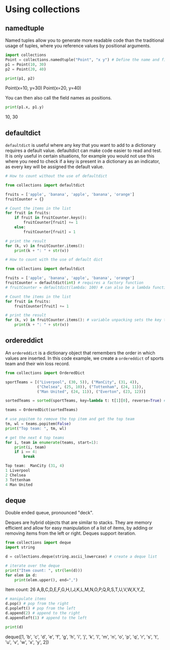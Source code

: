 # Using collections

## namedtuple

Named tuples allow you to generate more readable code than the traditional usage of tuples, where you reference values by positional arguments.

```python
import collections
Point = collections.namedtuple("Point", "x y") # Define the name and field names
p1 = Point(10, 30)
p2 = Point(20, 40)

print(p1, p2)
```

Point(x=10, y=30) Point(x=20, y=40)

You can then also call the field names as positions.

```python
print(p1.x, p1.y)
```

10, 30

## defaultdict

`defaultdict` is useful where any key that you want to add to a dictionary requires a default value. defaultdict can make code easier to read and test. It is only useful in certain situations, for example you would not use this where you need to check if a key is present in a dictionary as an indicator, as every key will be assigned the default value.

```python
# How to count without the use of defaultdict

from collections import defaultdict

fruits = ['apple', 'banana', 'apple', 'banana', 'orange']
fruitCounter = {}

# Count the items in the list
for fruit in fruits:
    if fruit in fruitCounter.keys():
        fruitCounter[fruit] += 1
    else:
        fruitCounter[fruit] = 1

# print the result
for (k, v) in fruitCounter.items():
    print(k + ": " + str(v))
```

```python
# How to count with the use of default dict

from collections import defaultdict

fruits = ['apple', 'banana', 'apple', 'banana', 'orange']
fruitCounter = defaultdict(int) # requires a factory function
# fruitCounter = defaultdict(lambda: 100) # can also be a lambda function

# Count the items in the list
for fruit in fruits:
    fruitCounter[fruit] += 1

# print the result
for (k, v) in fruitCounter.items(): # variable unpacking sets the key to k and value to v, since items returns key and value
    print(k + ": " + str(v))
```

## ordereddict

An `ordereddict` is a dictionary object that remembers the order in which values are inserted. In this code example, we create a `ordereddict` of sports team and their win loss record.

```python
from collections import OrderedDict

sportTeams = [("Liverpool", (30, 5)), ("ManCity", (31, 4)),
              ("Chelsea", (25, 10)), ("Tottenham", (24, 11)), 
              ("Man United", (24, 11)), ("Everton", (23, 12))]

sortedTeams = sorted(sportTeams, key=lambda t: t[1][0], reverse=True) # get the first item of the tuple, which is wins. Sort by wins.

teams = OrderedDict(sortedTeams)

# use popitem to remove the top item and get the top team
tm, wl = teams.popitem(False)
print("Top team: ", tm, wl)

# get the next 4 top teams
for i, team in enumerate(teams, start=1):
    print(i, team)
    if i == 4:
        break
```

```python
Top team:  ManCity (31, 4)
1 Liverpool
2 Chelsea
3 Tottenham
4 Man United
```

## deque

Double ended queue, pronounced "deck". 

Deques are hybrid objects that are similar to stacks. They are memory efficient and allow for easy manipulation of a list of items, by adding or removing items from the left or right. Deques support iteration.

```python
from collections import deque
import string

d = collections.deque(string.ascii_lowercase) # create a deque list

# iterate over the deque
print("Item count: ", str(len(d)))
for elem in d: 
    print(elem.upper(), end=",")

```

Item count:  26
A,B,C,D,E,F,G,H,I,J,K,L,M,N,O,P,Q,R,S,T,U,V,W,X,Y,Z,

```python
# manipulate items
d.pop() # pop from the right
d.popleft() # pop from the left
d.append(2) # append to the right
d.appendleft(1) # append to the left

print(d)
```

deque([1, 'b', 'c', 'd', 'e', 'f', 'g', 'h', 'i', 'j', 'k', 'l', 'm', 'n', 'o', 'p', 'q', 'r', 's', 't', 'u', 'v', 'w', 'x', 'y', 2])
